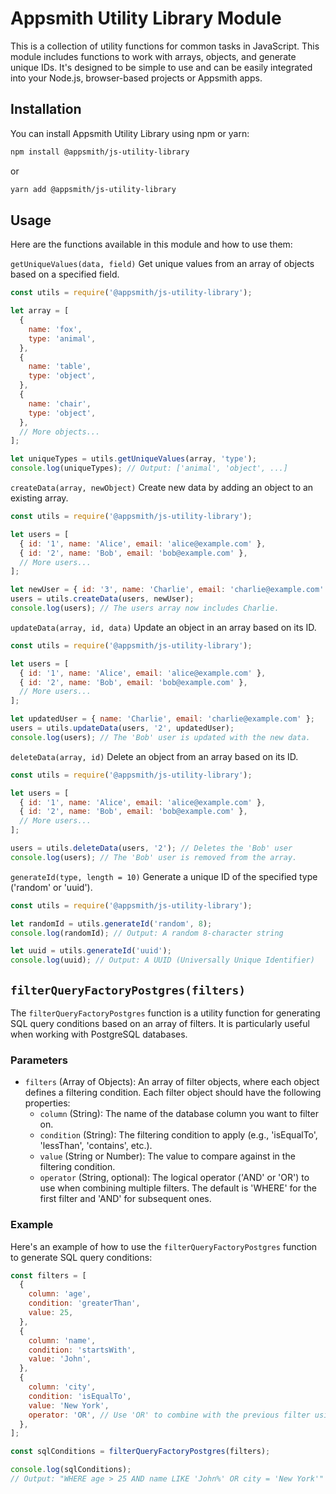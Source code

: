 # Appsmith Utility Library Module

This is a collection of utility functions for common tasks in JavaScript. This module includes functions to work with arrays, objects, and generate unique IDs. It's designed to be simple to use and can be easily integrated into your Node.js, browser-based projects or Appsmith apps.

## Installation

You can install Appsmith Utility Library using npm or yarn:

```bash
npm install @appsmith/js-utility-library
```

or

```bash
yarn add @appsmith/js-utility-library
```

## Usage

Here are the functions available in this module and how to use them:

`getUniqueValues(data, field)`
Get unique values from an array of objects based on a specified field.

```javascript
const utils = require('@appsmith/js-utility-library');

let array = [
  {
    name: 'fox',
    type: 'animal',
  },
  {
    name: 'table',
    type: 'object',
  },
  {
    name: 'chair',
    type: 'object',
  },
  // More objects...
];

let uniqueTypes = utils.getUniqueValues(array, 'type');
console.log(uniqueTypes); // Output: ['animal', 'object', ...]
```

`createData(array, newObject)`
Create new data by adding an object to an existing array.

```javascript
const utils = require('@appsmith/js-utility-library');

let users = [
  { id: '1', name: 'Alice', email: 'alice@example.com' },
  { id: '2', name: 'Bob', email: 'bob@example.com' },
  // More users...
];

let newUser = { id: '3', name: 'Charlie', email: 'charlie@example.com' };
users = utils.createData(users, newUser);
console.log(users); // The users array now includes Charlie.
```

`updateData(array, id, data)`
Update an object in an array based on its ID.

```javascript
const utils = require('@appsmith/js-utility-library');

let users = [
  { id: '1', name: 'Alice', email: 'alice@example.com' },
  { id: '2', name: 'Bob', email: 'bob@example.com' },
  // More users...
];

let updatedUser = { name: 'Charlie', email: 'charlie@example.com' };
users = utils.updateData(users, '2', updatedUser);
console.log(users); // The 'Bob' user is updated with the new data.
```

`deleteData(array, id)`
Delete an object from an array based on its ID.

```javascript
const utils = require('@appsmith/js-utility-library');

let users = [
  { id: '1', name: 'Alice', email: 'alice@example.com' },
  { id: '2', name: 'Bob', email: 'bob@example.com' },
  // More users...
];

users = utils.deleteData(users, '2'); // Deletes the 'Bob' user
console.log(users); // The 'Bob' user is removed from the array.
```

`generateId(type, length = 10)`
Generate a unique ID of the specified type ('random' or 'uuid').

```javascript
const utils = require('@appsmith/js-utility-library');

let randomId = utils.generateId('random', 8);
console.log(randomId); // Output: A random 8-character string

let uuid = utils.generateId('uuid');
console.log(uuid); // Output: A UUID (Universally Unique Identifier)
```

## `filterQueryFactoryPostgres(filters)`

The `filterQueryFactoryPostgres` function is a utility function for generating SQL query conditions based on an array of filters. It is particularly useful when working with PostgreSQL databases.

### Parameters

- `filters` (Array of Objects): An array of filter objects, where each object defines a filtering condition. Each filter object should have the following properties:
  - `column` (String): The name of the database column you want to filter on.
  - `condition` (String): The filtering condition to apply (e.g., 'isEqualTo', 'lessThan', 'contains', etc.).
  - `value` (String or Number): The value to compare against in the filtering condition.
  - `operator` (String, optional): The logical operator ('AND' or 'OR') to use when combining multiple filters. The default is 'WHERE' for the first filter and 'AND' for subsequent ones.

### Example

Here's an example of how to use the `filterQueryFactoryPostgres` function to generate SQL query conditions:

```javascript
const filters = [
  {
    column: 'age',
    condition: 'greaterThan',
    value: 25,
  },
  {
    column: 'name',
    condition: 'startsWith',
    value: 'John',
  },
  {
    column: 'city',
    condition: 'isEqualTo',
    value: 'New York',
    operator: 'OR', // Use 'OR' to combine with the previous filter using OR logic.
  },
];

const sqlConditions = filterQueryFactoryPostgres(filters);

console.log(sqlConditions);
// Output: "WHERE age > 25 AND name LIKE 'John%' OR city = 'New York'"
```
